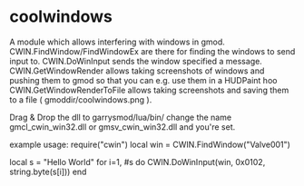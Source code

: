 # coolwindows
A module which allows interfering with windows in gmod.
CWIN.FindWindow/FindWindowEx are there for finding the windows to send input to.
CWIN.DoWinInput sends the window specified a message.
CWIN.GetWindowRender allows taking screenshots of windows and pushing them to gmod so that you can e.g. use them in a HUDPaint hoo
CWIN.GetWindowRenderToFile allows taking screenshots and saving them to a file ( gmoddir/coolwindows.png ).

Drag & Drop the dll to garrysmod/lua/bin/ change the name gmcl_cwin_win32.dll or gmsv_cwin_win32.dll  and you're set.

example usage:
require("cwin")
local win = CWIN.FindWindow("Valve001")

local s = "Hello World"
for i=1, #s do 
  CWIN.DoWinInput(win, 0x0102, string.byte(s[i]))
end
